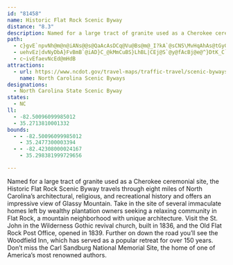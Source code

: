 ```yaml
---
id: "81458"
name: Historic Flat Rock Scenic Byway
distance: "8.3"
description: Named for a large tract of granite used as a Cherokee ceremonial site, the Historic Flat Rock Scenic Byway travels through eight miles of North Carolina’s architectural, religious, and recreational history and offers an impressive view of Glassy Mountain.
path:
  - c}gvE`npvNh@m@n@iANs@@s@QaAcAsDCq@Vu@Bs@m@_I?kA`@sCNS\MvHqAhAs@tGyGf@aA`B_En@y@jA{@|@eAdBuCx@qBN{@l@gLXmCx@wCfEuMZmB?e@k@mCgBmFSsA?sA`AmQIaB_@aBOc@wDgEgGyDcBgDwDoFkDeCqA_C{@{Dc@qCMuAZmETqC|DcSDy@sA{DoA_By@a@u@SqE}@i@a@a@mAy@mOWgBK_@]q@eAy@wDgAiAeAUk@S_AiDsYm@mHE}BTiBrAmCb@}A@mAWgB?mAtAkC^gAlAyI~AwEx@UbIs@nKoHvDkBhA_@rBYtAAjBFtFl@vBE~d@uGxAa@nMmH|HmCxE}BrBsAj@mAN{@hDiYDsAEeEFy@R[rAk@vHy@bAwADuAKgHDkD^aBn@}@~@m@
  - uehvEz|dvNyDbA}FvBmB`@iAD}C_@kMmCuBS}LhBL|CEj@S`@y@fAcBj@e@^}DtK_C`JsDjG_I|Ki@`@mHlC_AJmCEiBUy@fBc@lBK~DMx@}E|IoA~AaHbFsCzBaJnJc@l@k@bCc@z@cDxDu@pA}@|B[pB
  - c~ivEfaevNcEd@mHdB
attractions:
  - url: https://www.ncdot.gov/travel-maps/traffic-travel/scenic-byways/Documents/nc-scenic-byways-guidebook.pdf#page=54
    name: North Carolina Scenic Byways
designations:
  - North Carolina State Scenic Byway
states:
  - NC
ll:
  - -82.50096099985012
  - 35.2713810001332
bounds:
  - - -82.50096099985012
    - 35.2477300003394
  - - -82.42308000024167
    - 35.298381999729656

---
```


Named for a large tract of granite used as a Cherokee ceremonial site, the Historic Flat Rock Scenic Byway travels through eight miles of North Carolina’s architectural, religious, and recreational history and offers an impressive view of Glassy Mountain. Take in the site of several immaculate homes left by wealthy plantation owners seeking a relaxing community in Flat Rock, a mountain neighborhood with unique architecture. Visit the St. John in the Wilderness Gothic revival church, built in 1836, and the Old Flat Rock Post Office, opened in 1839. Further on down the road you’ll see the Woodfield Inn, which has served as a popular retreat for over 150 years. Don’t miss the Carl Sandburg National Memorial Site, the home of one of America’s most renowned authors.
